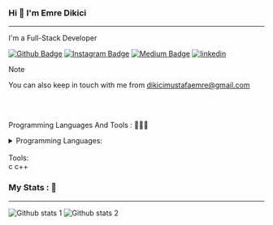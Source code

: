 ### Hi 👋 I'm Emre Dikici 
<hr>
I'm a Full-Stack Developer  

[![Github Badge](https://img.shields.io/badge/-Github-000?style=quare&labelColor=000&logo=Github&logoColor=white&link=link)](https://github.com/dikiciemre) 
[![Instagram Badge](https://img.shields.io/badge/-Instagram-C13584?style=flat-quare&labelColor=C13584&logo=instagram&logoColor=white&link=link)](https://instagram.com/dkcemrex?igshid=OGQ5ZDc2ODk2ZA%3D%3D&utm_source=qr) 
[![Medium Badge](https://img.shields.io/badge/-Medium-757575?style=flat-quare&labelColor=757575&logo=Medium&logoColor=white&link=link)](https://medium.com/@dikicimustafaemre) 
[![linkedin](https://img.shields.io/badge/Linkedin-000000?style=for-the-badge&logo=Linkedin&logoColor=white)]( www.linkedin.com/in/mustafa-emre-dikici)



>[!NOTE]
>You can also keep in touch with me from dikicimustafaemre@gmail.com

<!--
**dikiciemre/dikiciemre** is a ✨ _special_ ✨ repository because its `README.md` (this file) appears on your GitHub profile.
- 🔭 I’m currently working on ...
- 🌱 I’m currently learning ...
- 👯 I’m looking to collaborate on ...
- 🤔 I’m looking for help with ...
- 💬 Ask me about ...
- 📫 How to reach me: ...
- 😄 Pronouns: ...
- ⚡ Fun fact: ...
-->

<br>
<br>


Programming Languages And Tools : 👨🏼‍💻
<details>

<summary>Programming Languages: </summary>
c
c++
</details>

<br>

<summary>Tools: </summary>
c
c++
</details>


### My Stats : 🤔
<hr>

![Github stats 1](https://github-readme-stats.vercel.app/api?username=dikiciemre&show_icons=true&theme=gradient) 
![Github stats 2](https://github-readme-stats.vercel.app/api?username=dikiciemre&show_icons=true&theme=radical)



